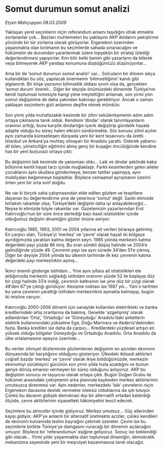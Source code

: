 # Somut durumun somut analizi

*Etyen Mahçupyan 08.03.2009*

<div class="taraf_structure_2col_1zq">
<div class="margen_n">



 <p>Yaklaşan yerel seçimlerin niçin referandum anlamı taşıdığını idrak etmekte zorlananlar çok... Bazıları muhtemelen bu yaklaşımı AKP iktidarını pekiştirme yönünde bir tür zorlama olarak görüyorlar. Ergenekon üzerinden yaşanmakta olan kırılmanın bu seçimlerde sahada sınanacağını ve hükümetin de durumdan yararlanmak üzere topyekûn bir strateji izlediği değerlendirmesi yapıyorlar. Kim bilir belki benim gibi yazarların da bilerek veya bilmeyerek AKP yandaşı konumuna düştüğümüzü düşünüyorlar... <br/><br/>Ama bir de ‘somut durumun somut analizi’ var... Solcuların bir dönem sıkça kullandıkları bu söz, yapılacak önermenin ‘bilimselliğinin’ kanıtı gibi algılanırdı. Bir köşe yazısının bilimsellik iddiası sınırlı olsa da, gerçekten ‘somut durum’ önemli... Diğer bir deyişle önümüzdeki dönemde Türkiye’nin kendi toplumsal ivmesiyle hangi yöne meylettiğini anlamak, son yirmi yılın somut değişimine de daha yakından bakmayı gerektiriyor. Ancak o zaman yaklaşan seçimlerin gizli anlamını deşifre etmek mümkün. <br/><br/>Son yirmi yılda muhafazakâr kesimde bir zihni sekülerleşmenin adım adım ortaya çıkmasına tanık olduk. Kendisini ‘dindar’ olarak tanımlayanların oranının arttığı, buna karşılık dindarlığın içerik değiştirip gündelik hayata adapte olduğu bu süreç halen etkisini sürdürmekte. Söz konusu zihnî açılım aynı zamanda küreselleşen dünyada yeni bir kent tasavvuru da üretti. İstanbul ve Ankara’ya muhtaç olmayan bir Anadolu yarattı. Giderek yabancı dil bilen, yöneticiliğin eğitimini almış genç bir kuşağın öncülüğünde kendine has bir yeni burjuvazi ortaya çıktı. <br/><br/>Bu değişimin laik kesimde de yansıması oldu... Laik ve dindar şeklinde kaba bölünme kentli hayat tarzı içinde muğlaklaştı. Farklı kesimlerden gelen aileler çocuklarını aynı okullara göndermeye, benzer tatiller yapmaya, aynı mobilyaları beğenmeye başladılar. Böylece cemaatsel ayrışmanın üzerini örten yeni bir orta sınıf doğdu. <br/><br/>Ne var ki birçok saha çalışmasından elde edilen gözlem ve tespitlere dayanan bu değerlendirme yine de yeterince ‘somut’ değil. Sanki elimizde birtakım rakamlar olsa, Türkiye’deki değişimi daha iyi anlayabileceğiz... Neyse ki elimizde böyle rakamlar var. Gazetemizin yazarlarından Erol Katırcıoğlu’nun bir süre önce derlediği bazı basit istatistikler içinde olduğumuz değişim dinamiğini gözler önüne seriyor. <br/><br/>Katırcıoğlu 1985, 1993, 2001 ve 2004 yıllarına ait verileri biraraya getirmiş. En çarpıcı olan, Türkiye’yi ‘merkez’ ve ‘çevre’ olarak hayali iki bölgeye ayırdığımızda yaratılan katma değerin seyri. 1985 yılında merkezin katma değerdeki payı yüzde 66 imiş. Bu oran sürekli düşüş halinde ve 2004’e gelindiğinde yüzde 49. Çevrenin payı ise aynı sürede 34’den 51’e çıkmış. Diğer bir deyişle 2004 yılında bu ülkenin tarihinde ilk kez çevrenin katma değerdeki payı merkezinkini aşmış... <br/><br/>İkinci önemli gösterge istihdam... Yine aynı yıllara ait istatistikleri ele aldığımızda merkezin sağladığı istihdam oranının yüzde 52 ile başlayıp düz bir çizgi halinde 33’e indiği, çevrenin katkısının ise yine düz bir çizgi olarak 48’den 67’ye çıktığı görülüyor. Kesişme noktası ise 1987 yılı... Yani o tarihten bu yana çevrenin yarattığı istihdam merkezinkini aşmakla kalmayıp, bugün iki misline varıyor. <br/><br/>Katırcıoğlu 2000-2006 dönemi için sanayide kullanılan elektrikteki ve banka kredilerindeki artış oranlarına da bakmış. Genelde ‘azgelişmiş’ olarak adlandırılan ‘Orta’, ‘Ortadoğu’ ve ‘Güneydoğu’ Anadolu’daki şirketlerin elektrik kullanımındaki yükselme Ege, Doğu Marmara ve Akdeniz’dekinden fazla. Banka kredileri ise daha da çarpıcı... Kredilerdeki yüzdesel artışın en yüksek olduğu bölgeler Güneydoğu ve Ortadoğu Anadolu. Orta Anadolu da ülke ortalamasının epeyce üzerinde... <br/><br/>Bu veriler zihniyet düzleminde gözlemlenen değişimin en azından ekonomi dünyasında bir karşılığının olduğunu gösteriyor. Ülkedeki iktisadi aktörleri coğrafi bazda ‘merkez’ ve ‘çevre’ olarak ikiye böldüğümüzde, merkezin ekonomiyi sürükleyici gücünün son yirmi yılda hızla azaldığını ve bunun geriye dönüş emaresi vermeyen bir süreç olduğunu anlıyoruz. AKP bu değişimin sonucu ve taşıyıcısı olarak ortaya çıktı. Bugün Doğan Grubu ile hükümet arasındaki çekişmenin arka planında kaybeden merkez aktörlerinin umutsuzca direnmesi var. Aynı nedenler, merkezdeki ‘laik’ çevrelerin niçin Ergenekon davasına destek vermekte isteksiz olduklarına da ışık tutuyor. Çünkü bu davanın gidişatı demokrasi dışı bir alternatifi ortadan kaldırdığı ölçüde, çevre aktörlerinin siyasetteki hâkimiyetini tescil edecek. <br/><br/>Seçimlere bu atmosfer içinde gidiyoruz. Merkez umutsuz... Güç ellerinden kayıp gidiyor. AKP’ye anlamlı bir alternatif üretmekte acizler, çünkü kendileri de ekonomi kulvarında teslim bayrağını çekmek üzereler. Çevre ise bu seçimlerle birlikte Türkiye’ye damgasını vuracağı bir dönemin açılacağını umuyor. Böylece bir ‘referandumun’ eşiğine geliyoruz. Sonuç ise beklendiği gibi olacak... Yirmi yıldır yaşanmakta olan toplumsal dinamiğin, demokratik mekanizma sayesinde yeni bir meşruiyet kazanmasına tanık olacağız.</p>

<br/>


<div id="taraf_not">
</div>

</div>


</div>
